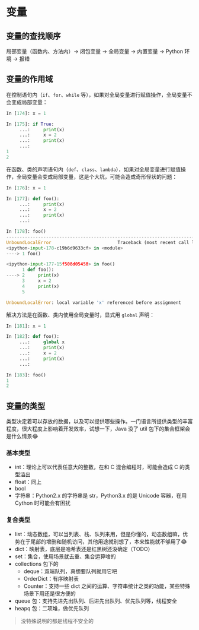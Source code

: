 # 变量

## 变量的查找顺序

局部变量（函数内、方法内）-> 闭包变量 -> 全局变量 -> 内置变量 -> Python 环境 -> 报错

## 变量的作用域

在控制语句内（`if`、`for`、`while` 等），如果对全局变量进行赋值操作，全局变量不会变成局部变量：

```python
In [174]: x = 1

In [175]: if True:
     ...:     print(x)
     ...:     x = 2
     ...:     print(x)
     ...:
1
2
```

在函数、类的声明语句内（`def`、`class`、`lambda`），如果对全局变量进行赋值操作，全局变量会变成局部变量，这是个大坑，可能会造成奇形怪状的问题：

```python
In [176]: x = 1

In [177]: def foo():
     ...:     print(x)
     ...:     x = 2
     ...:     print(x)
     ...:

In [178]: foo()
---------------------------------------------------------------------------
UnboundLocalError                         Traceback (most recent call last)
<ipython-input-178-c19b6d9633cf> in <module>
----> 1 foo()

<ipython-input-177-15f508d05458> in foo()
      1 def foo():
----> 2     print(x)
      3     x = 2
      4     print(x)
      5

UnboundLocalError: local variable 'x' referenced before assignment
```

解决方法是在函数、类内使用全局变量时，显式用 `global` 声明：

```python
In [181]: x = 1

In [182]: def foo():
     ...:     global x
     ...:     print(x)
     ...:     x = 2
     ...:     print(x)
     ...:

In [183]: foo()
1
2
```

## 变量的类型

类型决定着可以存放的数据，以及可以提供哪些操作。一门语言所提供类型的丰富程度，很大程度上影响着开发效率，试想一下，Java 没了 util 包下的集合框架会是什么情景😂

### 基本类型

- int：理论上可以代表任意大的整数，在和 C 混合编程时，可能会造成 C 的类型溢出
- float：同上
- bool
- 字符串：Python2.x 的字符串是 str，Python3.x 的是 Unicode 容器，在用 Cython 时可能会有困扰

### 复合类型

- list：动态数组，可以当列表、栈、队列来用，但是你懂的，动态数组嘛，优势在于尾部的增删和随机访问，其他用途就别想了，本来性能就不够用了😂
- dict：映射表，底层是哈希表还是红黑树还没确定（TODO）
- set：集合，使用场景就去重、集合运算啥的
- collections 包下的
    - deque：双端队列，真想要队列就用它吧
    - OrderDict：有序映射表
    - Counter：支持一些 dict 之间的运算、字符串统计之类的功能，某些特殊场景下用还是很方便的
- queue 包：支持先进先出队列、后进先出队列、优先队列等，线程安全
- heapq 包：二项堆，做优先队列

> 没特殊说明的都是线程不安全的

